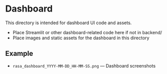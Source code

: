 # Dashboard

This directory is intended for dashboard UI code and assets.

- Place Streamlit or other dashboard-related code here if not in backend/
- Place images and static assets for the dashboard in this directory

## Example

- `rasa_dashboard_YYYY-MM-DD_HH-MM-SS.png` — Dashboard screenshots
